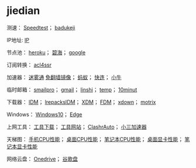 # jiedian
测速：
[Speedtest](https://www.speedtest.cn/)；
[badukeji](http://badukeji.speedtestcustom.com/)

IP地址:
[IP](http://ip111.cn/)

节点池：
[heroku](https://sspool.herokuapp.com/)；
[碧海](https://proxies.bihai.cf/)；
[google](https://www.google.com.hk/search?q=inurl%3Aclash%2Fproxies)

订阅转换：
[acl4ssr](https://acl4ssr-sub.github.io/)

加速器：
[迷雾通](https://geph.io/zhs/)
[免翻墙镜像](https://github.com/geph-official/geph4/wiki/%E8%BF%B7%E9%9B%BE%E9%80%9A%EF%BC%88%E5%85%8D%E7%BF%BB%E5%A2%99%E9%95%9C%E5%83%8F%EF%BC%89)；
[蚂蚁](https://b.antss.me/)；
[快连](https://purchase.eradpd.xyz/)；
[小牛](https://www.aoxvpn.com/zhs/)

临时邮箱：
[smailpro](https://smailpro.com/)；
[gmail](https://www.gmailnator.com/)；
[linshi](https://linshiyouxiang.net/)；
[temp](https://temp-mail.org/zh/)；
[10minut](https://10minutemail.org/m/)

下载器：
[IDM](https://www.internetdownloadmanager.com/)；
[lrepacksIDM](https://lrepacks.net/)；
[XDM](https://xtremedownloadmanager.com/)；
[FDM](https://www.freedownloadmanager.org/zh/)；
[xdown](https://www.xdown.org/)；
[motrix](https://motrix.app/zh-CN)

Windows：
[Windows10](https://www.microsoft.com/en-au/software-download/windows10)；
[Edge](https://www.microsoftedgeinsider.com/zh-cn/download)

上网工具：
[工具下载](https://github.com/selierlin/Share-SSR-V2ray/blob/master/tools.md)；
[工具网站](https://v2rayse.com/)；
[ClashrAuto](https://github.com/ClashrAuto/Clashr-Auto-Desktop)；
[小三加速器](https://github.com/sharmajv/vpn)

天梯图：
[手机CPU性能](https://www.mydrivers.com/zhuanti/tianti/01/index.html)；
[桌面CPU性能](https://www.mydrivers.com/zhuanti/tianti/cpu/index.html)；
[笔记本CPU性能](https://www.mydrivers.com/zhuanti/tianti/cpum/index.html)；
[桌面显卡性能](https://www.mydrivers.com/zhuanti/tianti/gpu/index.html)；
[笔记本显卡性能](https://www.mydrivers.com/zhuanti/tianti/gpum/index.html)

网络云盘：
[Onedrive](https://onedrive.live.com/)；
[谷歌盘](https://drive.google.com/)
